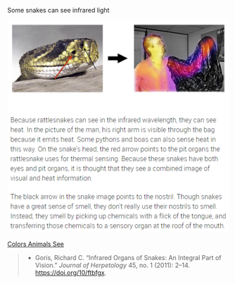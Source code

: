
Some snakes can see infrared light

![](/assets/images/2021-09-01-13-56-21.png)

[Colors Animals See](https://askabiologist.asu.edu/colors-animals-see)

>- Goris, Richard C. “Infrared Organs of Snakes: An Integral Part of Vision.” _Journal of Herpetology_ 45, no. 1 (2011): 2–14. https://doi.org/10/ftbfgx.
